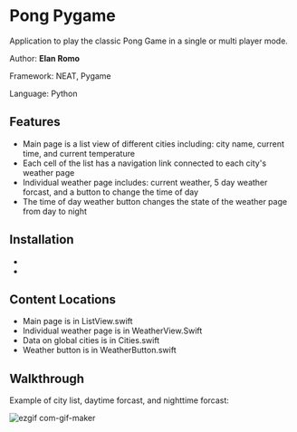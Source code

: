 # Pong Pygame

Application to play the classic Pong Game in a single or multi player mode.

Author: **Elan Romo**

Framework: NEAT, Pygame

Language: Python

## Features

* Main page is a list view of different cities including: city name, current time, and current temperature
* Each cell of the list has a navigation link connected to each city's weather page 
* Individual weather page includes: current weather, 5 day weather forcast, and a button to change the time of day
* The time of day weather button changes the state of the weather page from day to night

## Installation

*
*
## Content Locations

* Main page is in ListView.swift
* Individual weather page is in WeatherView.Swift
* Data on global cities is in Cities.swift
* Weather button is in WeatherButton.swift

## Walkthrough 

Example of city list, daytime forcast, and nighttime forcast:

![ezgif com-gif-maker](https://user-images.githubusercontent.com/86748575/168734940-7dd4f3f1-55a6-48cb-823c-91ae43e79b5c.gif)
